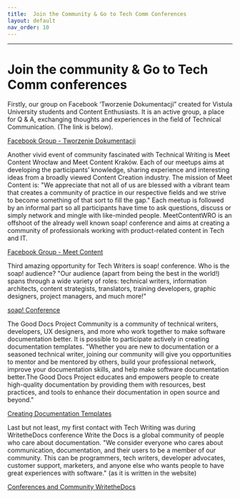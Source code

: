 ```yaml
---
title:  Join the Community & Go to Tech Comm Conferences
layout: default
nav_order: 10
---
```


---

# Join the community & Go to Tech Comm conferences

Firstly, our group on Facebook ‘Tworzenie Dokumentacji” created for Vistula University students and Content Enthusiasts. 
It is an active group, a place for Q & A, exchanging thoughts and experiences in the field of Technical Communication. (The link is below).

[Facebook Group - Tworzenie Dokumentacji](https://www.facebook.com/groups/342747819400007) 

Another vivid event of community fascinated with Technical Writing is Meet Content Wrocław and Meet Content Kraków.
Each of our meetups aims at developing the participants’ knowledge, sharing experience and interesting ideas from a broadly viewed Content Creation industry. 
The mission of Meet Content is: "We appreciate that not all of us are blessed with a vibrant team that creates a community of practice in our respective fields and we strive to become something of that sort to fill the gap."
Each meetup is followed by an informal part so all participants have time to ask questions, discuss or simply network and mingle with like-minded people.
MeetContentWRO is an offshoot of the already well known soap! conference and aims at creating a community of professionals working with product-related content in Tech and IT.

[Facebook Group - Meet Content](https://www.facebook.com/meetcontentcommunity/)

Third amazing opportunity for Tech Writers is soap! conference. 
Who is the soap! audience? "Our audience (apart from being the best in the world!) spans through a wide variety of roles: technical writers, information architects, content strategists, translators, training developers, graphic designers, project managers, and much more!"

[soap! Conference](https://soapconf.com/)

The Good Docs Project Community is a community of technical writers, developers, UX designers, and more who work together to make software documentation better. It is possible to participate actively in creating documentation templates. "Whether you are new to documentation or a seasoned technical writer, joining our community will give you opportunities to mentor and be mentored by others, build your professional network, improve your documentation skills, and help make software documentation better.The Good Docs Project educates and empowers people to create high-quality documentation by providing them with resources, best practices, and tools to enhance their documentation in open source and beyond."

[Creating Documentation Templates](https://thegooddocsproject.dev/community/)

Last but not least, my first contact with Tech Writing was during WritetheDocs conference
Write the Docs is a global community of people who care about documentation.
"We consider everyone who cares about communication, documentation, and their users to be a member of our community. This can be programmers, tech writers, developer advocates, customer support, marketers, and anyone else who wants people to have great experiences with software." (as it is written in the website)

[Conferences and Community WritetheDocs](https://www.writethedocs.org/)





